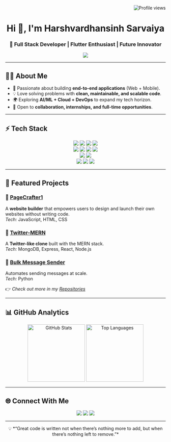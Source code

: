 <!-- Profile Views -->
<p align="right"> 
  <img src="https://komarev.com/ghpvc/?username=hdsarvaiya&label=Profile%20views&color=0e75b6&style=flat" alt="Profile views" /> 
</p>

<!-- Header -->
<h1 align="center">Hi 👋, I'm Harshvardhansinh Sarvaiya</h1>
<h3 align="center">🚀 Full Stack Developer | Flutter Enthusiast | Future Innovator</h3>

<p align="center">
  <a href="https://github.com/hdsarvaiya">
    <img src="https://readme-typing-svg.herokuapp.com?size=22&duration=3000&color=00C7FF&center=true&vCenter=true&width=600&lines=Full+Stack+Web+Developer;Cross+Platform+App+Developer;Open+Source+Contributor;Always+Learning+New+Things">
  </a>
</p>

---

## 🧑‍💻 About Me  

- 🎯 Passionate about building **end-to-end applications** (Web + Mobile).  
- 💡 Love solving problems with **clean, maintainable, and scalable code**.  
- 🌍 Exploring **AI/ML + Cloud + DevOps** to expand my tech horizon.  
- 🤝 Open to **collaboration, internships, and full-time opportunities**.  

---

## ⚡ Tech Stack  

<p align="center">
  <!-- Programming Languages -->
  <img src="https://img.shields.io/badge/Code-JavaScript-yellow?style=for-the-badge&logo=javascript" />
  <img src="https://img.shields.io/badge/Code-TypeScript-blue?style=for-the-badge&logo=typescript" />
  <img src="https://img.shields.io/badge/Code-Python-blue?style=for-the-badge&logo=python" />
  <img src="https://img.shields.io/badge/Code-C++-00599C?style=for-the-badge&logo=cplusplus" />
  <br/>
  <!-- Frameworks -->
  <img src="https://img.shields.io/badge/Framework-React-61DAFB?style=for-the-badge&logo=react" />
  <img src="https://img.shields.io/badge/Framework-Node.js-339933?style=for-the-badge&logo=nodedotjs" />
  <img src="https://img.shields.io/badge/Framework-Express-000000?style=for-the-badge&logo=express" />
  <img src="https://img.shields.io/badge/Framework-Flutter-02569B?style=for-the-badge&logo=flutter" />
  <br/>
  <!-- Databases -->
  <img src="https://img.shields.io/badge/DB-MongoDB-47A248?style=for-the-badge&logo=mongodb" />
  <img src="https://img.shields.io/badge/DB-MySQL-4479A1?style=for-the-badge&logo=mysql" />
  <br/>
  <!-- Tools -->
  <img src="https://img.shields.io/badge/Tools-Git-F05032?style=for-the-badge&logo=git" />
  <img src="https://img.shields.io/badge/Tools-Docker-2496ED?style=for-the-badge&logo=docker" />
  <img src="https://img.shields.io/badge/Tools-Firebase-FFCA28?style=for-the-badge&logo=firebase" />
</p>

---

## 🚀 Featured Projects  

### 🔹 [PageCrafter1](https://github.com/hdsarvaiya/pagecrafter1)  
A **website builder** that empowers users to design and launch their own websites without writing code.  
*Tech:* JavaScript, HTML, CSS  

### 🔹 [Twitter-MERN](https://github.com/hdsarvaiya/twitter-mern)  
A **Twitter-like clone** built with the MERN stack.  
*Tech:* MongoDB, Express, React, Node.js  

### 🔹 [Bulk Message Sender](https://github.com/hdsarvaiya/Bulk-Message-Sender)  
Automates sending messages at scale.  
*Tech:* Python  

👉 *Check out more in my [Repositories](https://github.com/hdsarvaiya?tab=repositories)*  

---

## 📊 GitHub Analytics  

<p align="center">
  <img src="https://github-readme-stats.vercel.app/api?username=hdsarvaiya&show_icons=true&theme=tokyonight" alt="GitHub Stats" height="180em"/>
  <img src="https://github-readme-stats.vercel.app/api/top-langs/?username=hdsarvaiya&layout=compact&theme=tokyonight" alt="Top Languages" height="180em"/>
</p>

---

## 🌐 Connect With Me  

<p align="center">
  <a href="https://linkedin.com/in/your-linkedin"><img src="https://img.shields.io/badge/-LinkedIn-blue?style=flat&logo=linkedin" /></a>
  <a href="mailto:your-email@gmail.com"><img src="https://img.shields.io/badge/-Email%20Me-D14836?style=flat&logo=gmail&logoColor=white" /></a>
  <a href="https://github.com/hdsarvaiya"><img src="https://img.shields.io/badge/-GitHub-181717?style=flat&logo=github" /></a>
</p>

---

<p align="center"> 
💡 *“Great code is written not when there’s nothing more to add, but when there’s nothing left to remove.”*  
</p>
